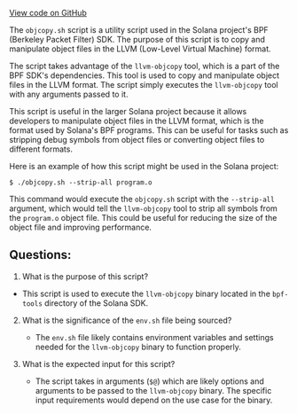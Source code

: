 [View code on GitHub](https://github.com/solana-labs/solana/blob/master/sdk/bpf/scripts/objcopy.sh)

The `objcopy.sh` script is a utility script used in the Solana project's BPF (Berkeley Packet Filter) SDK. The purpose of this script is to copy and manipulate object files in the LLVM (Low-Level Virtual Machine) format. 

The script takes advantage of the `llvm-objcopy` tool, which is a part of the BPF SDK's dependencies. This tool is used to copy and manipulate object files in the LLVM format. The script simply executes the `llvm-objcopy` tool with any arguments passed to it. 

This script is useful in the larger Solana project because it allows developers to manipulate object files in the LLVM format, which is the format used by Solana's BPF programs. This can be useful for tasks such as stripping debug symbols from object files or converting object files to different formats. 

Here is an example of how this script might be used in the Solana project:

```
$ ./objcopy.sh --strip-all program.o
```

This command would execute the `objcopy.sh` script with the `--strip-all` argument, which would tell the `llvm-objcopy` tool to strip all symbols from the `program.o` object file. This could be useful for reducing the size of the object file and improving performance.
## Questions: 
 1. What is the purpose of this script?
   - This script is used to execute the `llvm-objcopy` binary located in the `bpf-tools` directory of the Solana SDK.

2. What is the significance of the `env.sh` file being sourced?
   - The `env.sh` file likely contains environment variables and settings needed for the `llvm-objcopy` binary to function properly.

3. What is the expected input for this script?
   - The script takes in arguments (`$@`) which are likely options and arguments to be passed to the `llvm-objcopy` binary. The specific input requirements would depend on the use case for the binary.